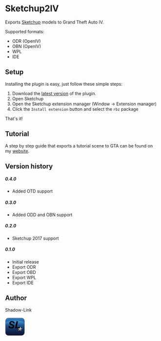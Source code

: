 # Sketchup2IV

Exports [Sketchup](https://www.sketchup.com/download) models to Grand Theft Auto IV.

Supported formats:
- ODR (OpenIV)
- OBN (OpenIV)
- WPL
- IDE

## Setup

Installing the plugin is easy, just follow these simple steps:
1. Download the [latest version](https://github.com/ShadwLink/Sketchup2IV/releases) of the plugin.
2. Open Sketchup
3. Open the Sketchup extension manager (Window -> Extension manager)
4. Click the `Install extension` button and select the `rbz` package

That's it!

## Tutorial
A step by step guide that exports a tutorial scene to GTA can be found on my [website](https://shadow-link.nl/projects/sketchup-iv-exporter/).

## Version history

##### 0.4.0
- Added OTD support

##### 0.3.0
- Added ODD and OBN support

##### 0.2.0
- Sketchup 2017 support

##### 0.1.0
- Initial release
- Export ODR
- Export OBD
- Export WPL
- Export IDE

## Author
Shadow-Link

![Shadow-Link logo](src/shadowlink_iv_exporter/help/sl_icon.png)